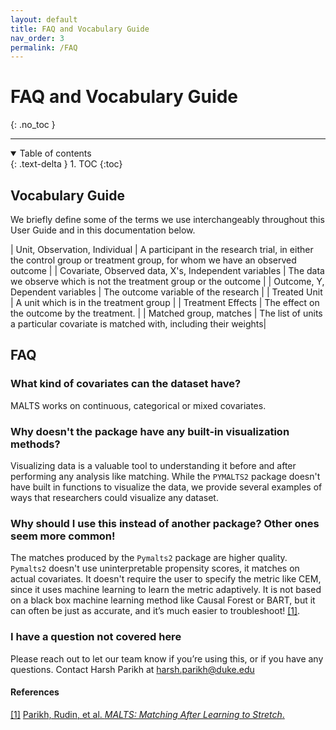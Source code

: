 ```yaml
---
layout: default
title: FAQ and Vocabulary Guide
nav_order: 3
permalink: /FAQ
---
```



# FAQ and Vocabulary Guide
{: .no_toc }

---

<details open markdown="block">
  <summary>
    Table of contents
  </summary>
  {: .text-delta }
1. TOC
{:toc}
</details>

## Vocabulary Guide

We briefly define some of the terms we use interchangeably throughout this User Guide and in this documentation below.

| Unit, Observation, Individual | A participant in the research trial, in either the control group or treatment group, for whom we have an observed outcome                     |
| Covariate, Observed data, X's, Independent variables  | The data we observe which is not the treatment group or the outcome      |
|  Outcome, Y, Dependent variables               | The outcome variable of the research |
| Treated Unit | A unit which is in the treatment group |
| Treatment Effects | The effect on the outcome by the treatment. |
| Matched group, matches | The list of units a particular covariate is matched with, including their weights|



## FAQ

### What kind of covariates can the dataset have?
MALTS works on continuous, categorical or mixed covariates.

### Why doesn't the package have any built-in visualization methods?
Visualizing data is a valuable tool to understanding it before and after performing any analysis like matching. While the `PYMALTS2` package doesn't have built in functions to visualize the data, we provide several examples of ways that researchers could visualize any dataset.

### Why should I use this instead of another package? Other ones seem more common!

The matches produced by the `Pymalts2` package are higher quality. `Pymalts2` doesn't use uninterpretable propensity scores, it matches on actual covariates. It doesn't require the user to specify the metric like CEM, since it uses machine learning to learn the metric adaptively. It is not based on a black box machine learning method like Causal Forest or BART, but it can often be just as accurate, and it’s much easier to troubleshoot! <a href="#references">[1]</a>. 

### I have a question not covered here

Please reach out to let our team know if you’re using this, or if you have any questions. Contact Harsh Parikh at harsh.parikh@duke.edu

<div id="references" class="language-markdown highlighter-rouge">
  <h4>References</h4>
  <a class="number" href="#flame">[1]</a>
  <a href="https://arxiv.org/abs/1811.07415">
    Parikh, Rudin, et al. <i>MALTS: Matching After Learning to Stretch</i>.
  </a> 
  <br/>
</div>